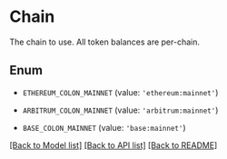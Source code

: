 # Chain

The chain to use.  All token balances are per-chain.

## Enum

* `ETHEREUM_COLON_MAINNET` (value: `'ethereum:mainnet'`)

* `ARBITRUM_COLON_MAINNET` (value: `'arbitrum:mainnet'`)

* `BASE_COLON_MAINNET` (value: `'base:mainnet'`)

[[Back to Model list]](../README.md#documentation-for-models) [[Back to API list]](../README.md#documentation-for-api-endpoints) [[Back to README]](../README.md)



